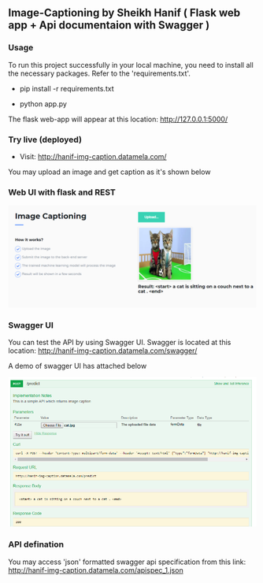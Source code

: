 ## Image-Captioning by Sheikh Hanif ( Flask web app + Api documentaion with Swagger )

### Usage 
To run this project  successfully in your local machine, you need to install all the necessary packages. Refer to the 'requirements.txt'. 

- pip install -r requirements.txt

- python app.py

The flask web-app will appear at this location: http://127.0.0.1:5000/
### Try live (deployed)
- Visit: http://hanif-img-caption.datamela.com/

You may upload an image and get caption as it's shown below
### Web UI with flask and REST

![demo-web-ui](demo/web-ui.PNG)

### Swagger UI
You can test the API by using Swagger UI. Swagger is located at this location: http://hanif-img-caption.datamela.com/swagger/

A demo of swagger UI has attached below

![demo-swagger-ui](demo/swagger-ui.PNG)

### API defination
You may access 'json' formatted swagger api specification from this link: http://hanif-img-caption.datamela.com/apispec_1.json
